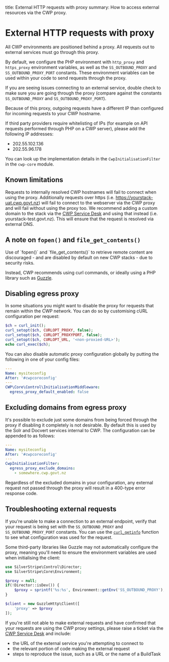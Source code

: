 title: External HTTP requests with proxy
summary: How to access external resources via the CWP proxy.

# External HTTP requests with proxy

All CWP environments are positioned behind a proxy. All requests out to external services must go through this proxy.

By default, we configure the PHP environment with `http_proxy` and `https_proxy` environment variables, as well as the `SS_OUTBOUND_PROXY` and `SS_OUTBOUND_PROXY_PORT` constants. These environment variables can be used within your code to send requests through the proxy.

If you are seeing issues connecting to an external service, double check to make sure you are going through the proxy
(compare against the constants `SS_OUTBOUND_PROXY` and `SS_OUTBOUND_PROXY_PORT`).

Because of this proxy, outgoing requests have a different IP than configured for incoming requests to your CWP hostname.

If third party providers require whitelisting of IPs (for example on API requests performed through PHP on a CWP server),
please add the following IP addresses: 
* 202.55.102.136 
* 202.55.96.178

You can look up the implementation details in the `CwpInitialisationFilter` in the `cwp-core` module.

## Known limitations

Requests to internally resolved CWP hostnames will fail to connect when using the proxy.
Additionally requests over https (i.e. https://yourstack-uat.cwp.govt.nz) will fail to connect to the webserver via the CWP proxy and will fail without using the proxy too. We recommend adding a custom domain to the stack via the [CWP Service Desk](https://www.cwp.govt.nz/service-desk) and using that instead (i.e. yourstack-test.govt.nz). This will ensure that the request is resolved via external DNS.

## A note on `fopen()` and `file_get_contents()`

<div class="alert alert-warning" markdown='1'>
Use of `fopen()` and `file_get_contents()` to retrieve remote content are discouraged - and are disabled by default on new CWP stacks - due to security risks.
</div>

Instead, CWP recommends using curl commands, or ideally using a PHP library such as [Guzzle](https://github.com/guzzle/guzzle).

## Disabling egress proxy

In some situations you might want to disable the proxy for requests that remain within the CWP network. You can do so by customising cURL configuration per request:

```php
$ch = curl_init();
curl_setopt($ch, CURLOPT_PROXY, false);
curl_setopt($ch, CURLOPT_PROXYPORT, false);
curl_setopt($ch, CURLOPT_URL, '<non-proxied-URL>');
echo curl_exec($ch);
```

You can also disable automatic proxy configuration globally by putting the following in one of your config files:

```yaml
---
Name: mysiteconfig
After: '#cwpcoreconfig'
---
CWP\Core\Control\InitialisationMiddleware:
  egress_proxy_default_enabled: false
```

## Excluding domains from egress proxy

It's possible to exclude just some domains from being forced through the proxy if disabling it completely is not
desirable. By default this is used by the Solr and Docvert services internal to CWP. The configuration can be appended
to as follows:

```yaml
---
Name: mysiteconfig
After: '#cwpcoreconfig'
---
CwpInitialisationFilter:
  egress_proxy_exclude_domains:
    - somewhere.cwp.govt.nz
```

<div class="alert alert-warning" markdown='1'>
Regardless of the excluded domains in your configuration, any external request not passed through the proxy will result in a 400-type error response code.
</div> 

## Troubleshooting external requests
If you're unable to make a connection to an external endpoint, verify that your request is being set with the `SS_OUTBOUND_PROXY` and `SS_OUTBOUND_PROXY_PORT` constants. You can use the [`curl_getinfo`](http://php.net/manual/en/function.curl-getinfo.php) function to see what configuration was used for the request.

Some third-party libraries like Guzzle may not automatically configure the proxy, meaning you'll need to ensure the environment variables are used when initialising the client:

```php
use SilverStripe\Control\Director;
use SilverStripe\Core\Environment;

$proxy = null;
if(!Director::isDev()) {
    $proxy = sprintf('%s:%s', Environment::getEnv('SS_OUTBOUND_PROXY'), Environment::getEnv('SS_OUTBOUND_PROXY_PORT'));
}

$client = new GuzzleHttp\Client([
    'proxy' => $proxy
]);
```

If you're still not able to make external requests and have confirmed that your requests are using the CWP proxy settings, please raise a ticket via the [CWP Service Desk](https://www.cwp.govt.nz/service-desk) and include: 
* the URL of the external service you're attempting to connect to
* the relevant portion of code making the external request
* steps to reproduce the issue, such as a URL or the name of a BuildTask
